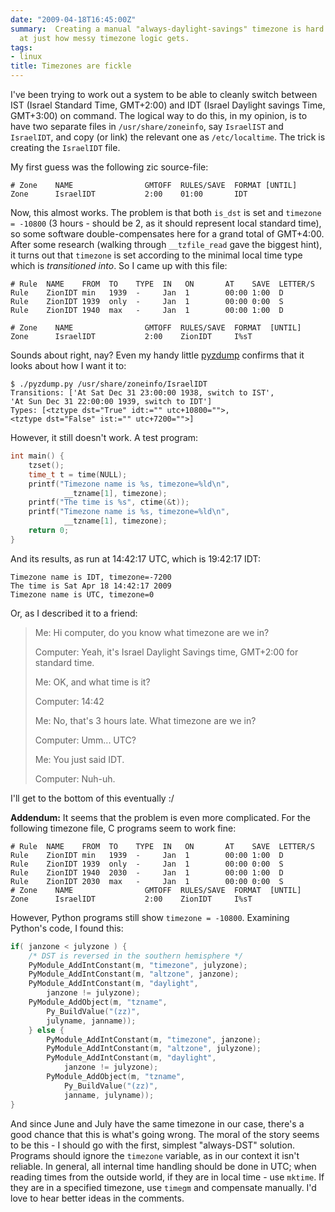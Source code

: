 ```yaml
---
date: "2009-04-18T16:45:00Z"
summary:  Creating a manual "always-daylight-savings" timezone is hard. Let's peek
  at just how messy timezone logic gets.
tags:
- linux
title: Timezones are fickle
---
```


I've been trying to work out a system to be able to cleanly switch between IST
(Israel Standard Time, GMT+2:00) and IDT (Israel Daylight savings Time,
GMT+3:00) on command. The logical way to do this, in my opinion, is to have two
separate files in `/usr/share/zoneinfo`, say `IsraelIST` and
`IsraelIDT`, and copy (or link) the relevant one as
`/etc/localtime`. The trick is creating the `IsraelIDT` file.

My first guess was the following zic source-file:

```
# Zone    NAME                GMTOFF  RULES/SAVE  FORMAT [UNTIL]
Zone      IsraelIDT           2:00    01:00       IDT
```

Now, this almost works. The problem is that both `is_dst` is set and
`timezone = -10800` (3 hours - should be 2, as it should represent local
standard time), so some software double-compensates here for a grand total of
GMT+4:00. After some research (walking through `__tzfile_read` gave the
biggest hint), it turns out that `timezone` is set according to the
minimal local time type which is _transitioned into_. So I came up with
this file:

```
# Rule  NAME    FROM  TO    TYPE  IN   ON       AT    SAVE  LETTER/S
Rule    ZionIDT min   1939  -     Jan  1        00:00 1:00  D
Rule    ZionIDT 1939  only  -     Jan  1        00:00 0:00  S
Rule    ZionIDT 1940  max   -     Jan  1        00:00 1:00  D

# Zone    NAME                GMTOFF  RULES/SAVE  FORMAT  [UNTIL]
Zone      IsraelIDT           2:00    ZionIDT     I%sT
```

Sounds about right, nay? Even my handy little
[pyzdump](http://github.com/lutzky/pyzdump) confirms that it looks about how I
want it to:

```console
$ ./pyzdump.py /usr/share/zoneinfo/IsraelIDT
Transitions: ['At Sat Dec 31 23:00:00 1938, switch to IST',
'At Sun Dec 31 22:00:00 1939, switch to IDT']
Types: [<tztype dst="True" idt:="" utc+10800="">,
<tztype dst="False" ist:="" utc+7200="">]
```

However, it still doesn't work. A test program:

```cpp
int main() {
    tzset();
    time_t t = time(NULL);
    printf("Timezone name is %s, timezone=%ld\n",
            __tzname[1], timezone);
    printf("The time is %s", ctime(&t));
    printf("Timezone name is %s, timezone=%ld\n",
            __tzname[1], timezone);
    return 0;
}
```

And its results, as run at 14:42:17 UTC, which is 19:42:17 IDT:

```
Timezone name is IDT, timezone=-7200
The time is Sat Apr 18 14:42:17 2009
Timezone name is UTC, timezone=0
```

Or, as I described it to a friend:

> Me: Hi computer, do you know what timezone are we in?
>
> Computer: Yeah, it's Israel Daylight Savings time, GMT+2:00 for standard time.
>
> Me: OK, and what time is it?
>
> Computer: 14:42
>
> Me: No, that's 3 hours late. What timezone are we in?
>
> Computer: Umm... UTC?
>
> Me: You just said IDT.
>
> Computer: Nuh-uh.

I'll get to the bottom of this eventually :/

**Addendum:** It seems that the problem is even more complicated. For the
following timezone file, C programs seem to work fine:

```
# Rule  NAME    FROM  TO    TYPE  IN   ON       AT    SAVE  LETTER/S
Rule    ZionIDT min   1939  -     Jan  1        00:00 1:00  D
Rule    ZionIDT 1939  only  -     Jan  1        00:00 0:00  S
Rule    ZionIDT 1940  2030  -     Jan  1        00:00 1:00  D
Rule    ZionIDT 2030  max   -     Jan  1        00:00 0:00  S
# Zone    NAME                GMTOFF  RULES/SAVE  FORMAT  [UNTIL]
Zone      IsraelIDT           2:00    ZionIDT     I%sT
```

However, Python programs still show `timezone = -10800`. Examining
Python's code, I found this:

```cpp
if( janzone < julyzone ) {
    /* DST is reversed in the southern hemisphere */
    PyModule_AddIntConstant(m, "timezone", julyzone);
    PyModule_AddIntConstant(m, "altzone", janzone);
    PyModule_AddIntConstant(m, "daylight",
        janzone != julyzone);
    PyModule_AddObject(m, "tzname",
        Py_BuildValue("(zz)",
        julyname, janname));
    } else {
        PyModule_AddIntConstant(m, "timezone", janzone);
        PyModule_AddIntConstant(m, "altzone", julyzone);
        PyModule_AddIntConstant(m, "daylight",
            janzone != julyzone);
        PyModule_AddObject(m, "tzname",
            Py_BuildValue("(zz)",
            janname, julyname));
}
```

And since June and July have the same timezone in our case, there's a good
chance that this is what's going wrong. The moral of the story seems to be
this - I should go with the first, simplest "always-DST" solution. Programs
should ignore the `timezone` variable, as in our context it isn't reliable. In
general, all internal time handling should be done in UTC; when reading times
from the outside world, if they are in local time - use `mktime`. If
they are in a specified timezone, use `timegm` and compensate manually.
I'd love to hear better ideas in the comments.
